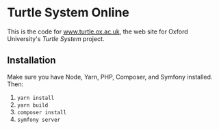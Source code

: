 # Turtle System Online

This is the code for www.turtle.ox.ac.uk, the web site for Oxford University's _Turtle System_ project.

## Installation

Make sure you have Node, Yarn, PHP, Composer, and Symfony installed. Then:

1. `yarn install`
2. `yarn build`
3. `composer install`
4. `symfony server`
